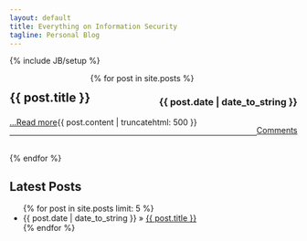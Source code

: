 ```yaml
---
layout: default
title: Everything on Information Security
tagline: Personal Blog
---
```

{% include JB/setup %}

<div class="posts">
  <div class="span14">  
  {% for post in site.posts %}
  
  <div style="float: left">
    <h2>
      {{ post.title }}
    </h2>
  </div>
  <div style="float:right">
    <h3>
      {{ post.date | date_to_string }}
    </h3>
  </div>
  <div style="clear: both"></div>

  <div style="display: inline">
      {{ post.content | truncatehtml: 500 }}
        <a href="{{ post.url }}" style="float: left">...Read more</a>
      <p style="float: right">
        <a href='{{post.url}}#disqus_thread'>Comments</a>
      </p>
  </div> <hr/><br/>
  {% endfor %}
  </div>
</div>


## Latest Posts

<ul class="posts">
  {% for post in site.posts limit: 5 %}
    <li><span>{{ post.date | date_to_string }}</span> &raquo; <a href="{{ BASE_PATH }}{{ post.url }}">{{ post.title }}</a></li>
  {% endfor %}
</ul>



